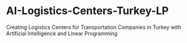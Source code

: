 # AI-Logistics-Centers-Turkey-LP
Creating Logistics Centers for Transportation Companies in Turkey with Artificial Intelligence and Linear Programming
